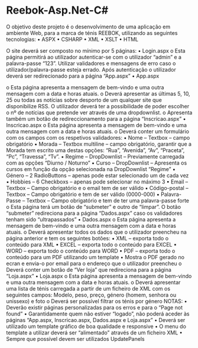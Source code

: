 # Reebok-Asp.Net-C#


O objetivo deste projeto é o desenvolvimento de uma aplicação em ambiente Web, para a marca de ténis REEBOK, utilizando as seguintes tecnologias:
• ASPX
• CSHARP
• XML
• XSLT
• HTML

O site deverá ser composto no mínimo por 5 páginas:
• Login.aspx
o Esta página permitirá ao utilizador autenticar-se com o utilizador “admin” e a palavra-passe “123”. Utilizar validadores e mensagens de erro caso o utilizador/palavra-passe esteja errado. Após autenticação o utilizador deverá ser redirecionado para a página “App.aspx”
• App.aspx

o Esta página apresenta a mensagem de bem-vindo e uma outra mensagem com a data e horas atuais.
o Deverá apresentar as últimas 5, 10, 25 ou todas as notícias sobre desporto de um qualquer site que disponibilize RSS. O utilizador deverá ter a possibilidade de poder escolher o nº de notícias que pretende ver através de uma dropdownlist.
o Apresenta também um botão de redireccionamento para a página “Inscricao.aspx”
• Inscricao.aspx
o Esta página apresenta a mensagem de bem-vindo e uma outra mensagem com a data e horas atuais.
o Deverá conter um formulário com os campos com os respetivos validadores:
▪ Nome – Textbox – campo obrigatório
▪ Morada – Textbox multiline – campo obrigatório, garantir que a Morada tem escrito uma destas opções: “Rua”, “Avenida”, “Av”, “Praceta”, “Pc”, “Travessa”, “Tv”.
▪ Regime – DropDownlist – Previamente carregada com as opções “Diurno / Noturno”
▪ Curso – DropDownlist – Apresenta os cursos em função da opção selecionada na DropDownlist “Regime”
▪ Género – 2 RadioButtons – apenas pode estar selecionado um de cada vez
▪ Hobbies – 6 Checkboxs – apenas pode selecionar no máximo 3
▪ Email – Textbox – Campo obrigatório e o email tem de ser válido
▪ Código-postal – Textbox – Campo obrigatório e tem de ser válido (0000-000)
▪ Palavra-Passe – Textbox – Campo obrigatório e tem de ter uma palavra-passe forte
o Esta página terá um botão de “submeter” e outro de “limpar”. O botão “submeter” redireciona para a página “Dados.aspx” caso os validadores tenham sido “ultrapassados”
• Dados.aspx
o Esta página apresenta a mensagem de bem-vindo e uma outra mensagem com a data e horas atuais.
o Deverá apresentar todos os dados que o utilizador preencheu na página anterior e tem os seguintes botões:
▪ XML – exporta todo o conteúdo para XML
▪ EXCEL – exporta todo o conteúdo para EXCEL
▪ WORD – exporta todo o conteúdo para WORD
▪ PDF – exporta todo o conteúdo para um PDF utilizando um template
• Mostra o PDF gerado no ecran e envia-o por email para o endereço que o utilizador preencheu
o Deverá conter um botão de “Ver loja” que redireciona para a página “Loja.aspx”
• Loja.aspx
o Esta página apresenta a mensagem de bem-vindo e uma outra mensagem com a data e horas atuais.
o Deverá apresentar uma lista de ténis carregada a partir de um ficheiro de XML com os seguintes campos: Modelo, peso, preço, género (homem, senhora ou unissexo) e foto
o Deverá ser possível filtrar os ténis por género
NOTAS:
• Deverão existir páginas personalizadas para os erros e para o “Page not found”
• Garantidamente quem não estiver “logado”, não poderá aceder às páginas “App.aspx, Inscricao.aspx, Dados.aspx e Loja.aspx”
• Deverá ser utilizado um template gráfico de boa qualidade e responsive
• O menu do template a utilizar deverá ser “alimentado” através de um ficheiro XML
• Sempre que possível devem ser utilizados UpdatePanels
